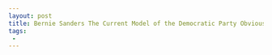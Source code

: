 ```yaml
---
layout: post
title: Bernie Sanders The Current Model of the Democratic Party Obviously Is Not Working
tags:
 -
---
```


